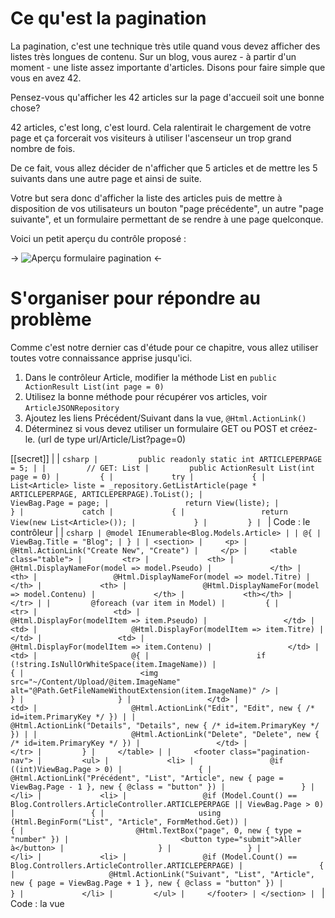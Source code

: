 # Ce qu'est la pagination

La pagination, c'est une technique très utile quand vous devez afficher des listes très longues de contenu.
Sur un blog, vous aurez - à partir d'un moment - une liste assez importante d'articles. Disons pour faire simple que vous en avez 42.

Pensez-vous qu'afficher les 42 articles sur la page d'accueil soit une bonne chose?

42 articles, c'est long, c'est lourd. Cela ralentirait le chargement de votre page et ça forcerait vos visiteurs à utiliser l'ascenseur un trop grand nombre de fois.

De ce fait, vous allez décider de n'afficher que 5 articles et de mettre les 5 suivants dans une autre page et ainsi de suite.

Votre but sera donc d'afficher la liste des articles puis de mettre à disposition de vos utilisateurs un bouton "page précédente", un autre "page suivante", et un formulaire permettant de se rendre à une page quelconque.

Voici un petit aperçu du contrôle proposé :

-> ![Aperçu formulaire pagination](/media/galleries/304/5f1b9af0-3999-4039-9a9b-b8a61210c4db.png.960x960_q85.png) <-

# S'organiser pour répondre au problème

Comme c'est notre dernier cas d'étude pour ce chapitre, vous allez utiliser toutes votre connaissance apprise jusqu'ici.

1. Dans le contrôleur Article, modifier la méthode List en `public ActionResult List(int page = 0)`
2. Utilisez la bonne méthode pour récupérer vos articles, voir `ArticleJSONRepository`
3. Ajoutez les liens Précédent/Suivant dans la vue, `@Html.ActionLink()`
4. Déterminez si vous devez utiliser un formulaire GET ou POST et créez-le. (url de type url/Article/List?page=0)

[[secret]]
|
| ```csharp
|         public readonly static int ARTICLEPERPAGE = 5;
|
|         // GET: List
|         public ActionResult List(int page = 0)
|         {
|             try
|             {
|                 List<Article> liste = _repository.GetListArticle(page * ARTICLEPERPAGE, ARTICLEPERPAGE).ToList();
|                 ViewBag.Page = page;
|                 return View(liste);
|             }
|             catch
|             {
|                 return View(new List<Article>());
|             }
|         }
| ```
| Code : le contrôleur
|
| ```csharp
| @model IEnumerable<Blog.Models.Article>
|
| @{
|     ViewBag.Title = "Blog";
| }
|
| <section>
|     <p>
|         @Html.ActionLink("Create New", "Create")
|     </p>
|     <table class="table">
|         <tr>
|             <th>
|                 @Html.DisplayNameFor(model => model.Pseudo)
|             </th>
|             <th>
|                 @Html.DisplayNameFor(model => model.Titre)
|             </th>
|             <th>
|                 @Html.DisplayNameFor(model => model.Contenu)
|             </th>
|             <th></th>
|         </tr>
|
|         @foreach (var item in Model)
|         {
|             <tr>
|                 <td>
|                     @Html.DisplayFor(modelItem => item.Pseudo)
|                 </td>
|                 <td>
|                     @Html.DisplayFor(modelItem => item.Titre)
|                 </td>
|                 <td>
|                     @Html.DisplayFor(modelItem => item.Contenu)
|                 </td>
|                 <td>
|                     @{
|                        if (!string.IsNullOrWhiteSpace(item.ImageName))
|                        {
|                          <img src="~/Content/Upload/@item.ImageName" alt="@Path.GetFileNameWithoutExtension(item.ImageName)" />
|                        }
|                     }
|                 </td>
|                 <td>
|                     @Html.ActionLink("Edit", "Edit", new { /* id=item.PrimaryKey */ }) |
|                     @Html.ActionLink("Details", "Details", new { /* id=item.PrimaryKey */ }) |
|                     @Html.ActionLink("Delete", "Delete", new { /* id=item.PrimaryKey */ })
|                 </td>
|             </tr>
|         }
|     </table>
|
|     <footer class="pagination-nav">
|         <ul>
|             <li>
|                 @if ((int)ViewBag.Page > 0)
|                 {
|                     @Html.ActionLink("Précédent", "List", "Article", new { page = ViewBag.Page - 1 }, new { @class = "button" })
|                 }
|             </li>
|             <li>
|                 @if (Model.Count() == Blog.Controllers.ArticleController.ARTICLEPERPAGE || ViewBag.Page > 0)
|                 {
|                     using (Html.BeginForm("List", "Article", FormMethod.Get))
|                     {
|                         @Html.TextBox("page", 0, new { type = "number" })
|                         <button type="submit">Aller à</button>
|                     }
|                 }
|             </li>
|             <li>
|                 @if (Model.Count() == Blog.Controllers.ArticleController.ARTICLEPERPAGE)
|                 {
|                     @Html.ActionLink("Suivant", "List", "Article", new { page = ViewBag.Page + 1 }, new { @class = "button" })
|                 }
|             </li>
|         </ul>
|     </footer>
| </section>
| ```
| Code : la vue
